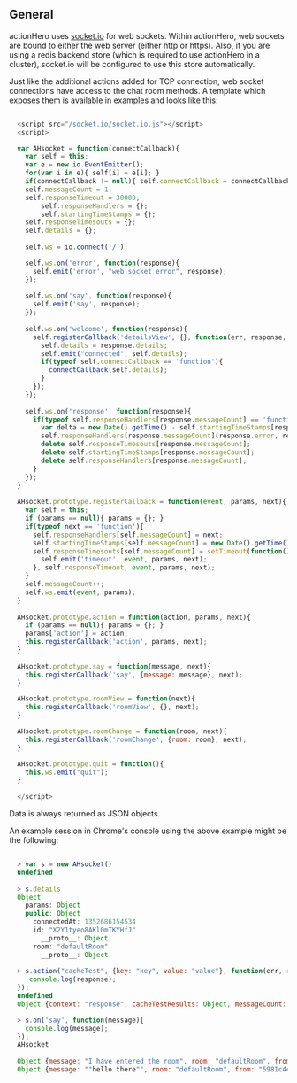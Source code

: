 ## General

actionHero uses [socket.io](http://socket.io/) for web sockets.  Within actionHero, web sockets are bound to either the web server (either http or https).  Also, if you are using a redis backend store (which is required to use actionHero in a cluster), socket.io will be configured to use this store automatically.

Just like the additional actions added for TCP connection, web socket connections have access to the chat room methods.  A template which exposes them is available in examples and looks like this:

```javascript

  <script src="/socket.io/socket.io.js"></script>
  <script>

  var AHsocket = function(connectCallback){
    var self = this;
    var e = new io.EventEmitter();
    for(var i in e){ self[i] = e[i]; }
    if(connectCallback != null){ self.connectCallback = connectCallback;}    
    self.messageCount = 1;
    self.responseTimeout = 30000;
        self.responseHandlers = {};
        self.startingTimeStamps = {};
    self.responseTimesouts = {};
    self.details = {};
    
    self.ws = io.connect('/');

    self.ws.on('error', function(response){
      self.emit('error', "web socket error", response);
    });
  
    self.ws.on('say', function(response){
      self.emit('say', response);
    });
  
    self.ws.on('welcome', function(response){
      self.registerCallback('detailsView', {}, function(err, response, delta){
        self.details = response.details;
        self.emit("connected", self.details);
        if(typeof self.connectCallback == 'function'){
          connectCallback(self.details);
        }
      });
    });
  
    self.ws.on('response', function(response){
      if(typeof self.responseHandlers[response.messageCount] == 'function'){
        var delta = new Date().getTime() - self.startingTimeStamps[response.messageCount];
        self.responseHandlers[response.messageCount](response.error, response, delta);
        delete self.responseTimesouts[response.messageCount];
        delete self.startingTimeStamps[response.messageCount];
        delete self.responseHandlers[response.messageCount];
      }
    });    
  }
  
  AHsocket.prototype.registerCallback = function(event, params, next){
    var self = this;
    if (params == null){ params = {}; }
    if(typeof next == 'function'){
      self.responseHandlers[self.messageCount] = next;
      self.startingTimeStamps[self.messageCount] = new Date().getTime();
      self.responseTimesouts[self.messageCount] = setTimeout(function(){
        self.emit('timeout', event, params, next);
      }, self.responseTimeout, event, params, next);
    }
    self.messageCount++;
    self.ws.emit(event, params);
  }
  
  AHsocket.prototype.action = function(action, params, next){
    if (params == null){ params = {}; }
    params['action'] = action;
    this.registerCallback('action', params, next);
  }
  
  AHsocket.prototype.say = function(message, next){
    this.registerCallback('say', {message: message}, next);
  }

  AHsocket.prototype.roomView = function(next){
    this.registerCallback('roomView', {}, next);
  }

  AHsocket.prototype.roomChange = function(room, next){
    this.registerCallback('roomChange', {room: room}, next);
  }

  AHsocket.prototype.quit = function(){
    this.ws.emit("quit");
  }
  
  </script>

```

Data is always returned as JSON objects.  

An example session in Chrome's console using the above example might be the following:

```javascript

  > var s = new AHsocket()
  undefined
  
  > s.details
  Object
    params: Object
    public: Object
      connectedAt: 1352686154534
      id: "X2Y1tyeo8AKl0mTKYHfJ"
        __proto__: Object
      room: "defaultRoom"
        __proto__: Object
  
  > s.action("cacheTest", {key: "key", value: "value"}, function(err, response, dela){
     console.log(response);
  });
  undefined
  Object {context: "response", cacheTestResults: Object, messageCount: 2}

  > s.on('say', function(message){
    console.log(message);
  });
  AHsocket
  
  Object {message: "I have entered the room", room: "defaultRoom", from: "5981c4ccc8347f54d5eec811b76435a2", context: "user", sentAt: 1352686203976}
  Object {message: ""hello there"", room: "defaultRoom", from: "5981c4ccc8347f54d5eec811b76435a2", context: "user", sentAt: 1352686207062}


```